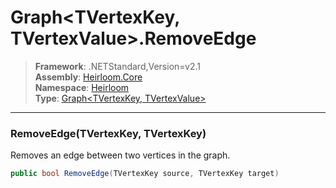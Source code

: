 # Graph\<TVertexKey, TVertexValue>.RemoveEdge

> **Framework**: .NETStandard,Version=v2.1  
> **Assembly**: [Heirloom.Core][0]  
> **Namespace**: [Heirloom][0]  
> **Type**: [Graph\<TVertexKey, TVertexValue>][1]  

--------------------------------------------------------------------------------

### RemoveEdge(TVertexKey, TVertexKey)

Removes an edge between two vertices in the graph.

```cs
public bool RemoveEdge(TVertexKey source, TVertexKey target)
```

[0]: ..\Heirloom.Core.md
[1]: Heirloom.Graph[TVertexKey,TVertexValue].md
